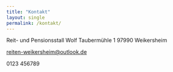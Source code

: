 ```yaml
---
title: "Kontakt"
layout: single
permalink: /kontakt/
---
```


Reit- und Pensionsstall Wolf
Taubermühle 1
97990 Weikersheim

reiten-weikersheim@outlook.de

0123 456789
